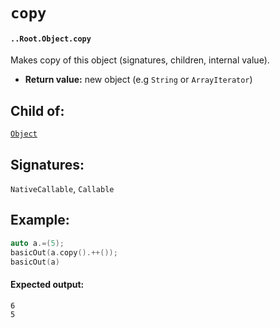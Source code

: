 # `copy`

#### `..Root.Object.copy`

Makes copy of this object (signatures, children, internal value).

* **Return value:** new object (e.g `String` or `ArrayIterator`)

## Child of:

[`Object`](docs..Root.Object.md)

## Signatures:

`NativeCallable`, `Callable`

## Example:

```c
auto a.=(5);
basicOut(a.copy().++());
basicOut(a)
```

#### Expected output:

```
6
5
```